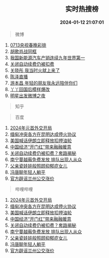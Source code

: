 <div align="center"><h2>实时热搜榜</h2><h4>2024-01-12 21:07:01</h4></div>

> 微博  

1. [0713央视春晚彩排](https://s.weibo.com/weibo?q=0713%E5%A4%AE%E8%A7%86%E6%98%A5%E6%99%9A%E5%BD%A9%E6%8E%92&t=31&band_rank=1&Refer=top)<br />
2. [胡歌肖战同框](https://s.weibo.com/weibo?q=%23%E8%83%A1%E6%AD%8C%E8%82%96%E6%88%98%E5%90%8C%E6%A1%86%23&t=31&band_rank=2&Refer=top)<br />
3. [我国新能源汽车产销连续九年世界第一](https://s.weibo.com/weibo?q=%23%E6%88%91%E5%9B%BD%E6%96%B0%E8%83%BD%E6%BA%90%E6%B1%BD%E8%BD%A6%E4%BA%A7%E9%94%80%E8%BF%9E%E7%BB%AD%E4%B9%9D%E5%B9%B4%E4%B8%96%E7%95%8C%E7%AC%AC%E4%B8%80%23&t=31&band_rank=3&Refer=top)<br />
4. [关闭自动续费仍被扣费](https://s.weibo.com/weibo?q=%23%E5%85%B3%E9%97%AD%E8%87%AA%E5%8A%A8%E7%BB%AD%E8%B4%B9%E4%BB%8D%E8%A2%AB%E6%89%A3%E8%B4%B9%23&t=31&band_rank=4&Refer=top)<br />
5. [关晓彤 我当时火就上来了](https://s.weibo.com/weibo?q=%E5%85%B3%E6%99%93%E5%BD%A4%20%E6%88%91%E5%BD%93%E6%97%B6%E7%81%AB%E5%B0%B1%E4%B8%8A%E6%9D%A5%E4%BA%86&t=31&band_rank=5&Refer=top)<br />
6. [陈泽直播](https://s.weibo.com/weibo?q=%E9%99%88%E6%B3%BD%E7%9B%B4%E6%92%AD&t=31&band_rank=6&Refer=top)<br />
7. [游本昌 年轻的朋友我永远陪伴你们](https://s.weibo.com/weibo?q=%E6%B8%B8%E6%9C%AC%E6%98%8C%20%E5%B9%B4%E8%BD%BB%E7%9A%84%E6%9C%8B%E5%8F%8B%E6%88%91%E6%B0%B8%E8%BF%9C%E9%99%AA%E4%BC%B4%E4%BD%A0%E4%BB%AC&t=31&band_rank=7&Refer=top)<br />
8. [丫丫回国后模样爆改](https://s.weibo.com/weibo?q=%23%E4%B8%AB%E4%B8%AB%E5%9B%9E%E5%9B%BD%E5%90%8E%E6%A8%A1%E6%A0%B7%E7%88%86%E6%94%B9%23&t=31&band_rank=8&Refer=top)<br />
9. [明星出发微博之夜](https://s.weibo.com/weibo?q=%23%E6%98%8E%E6%98%9F%E5%87%BA%E5%8F%91%E5%BE%AE%E5%8D%9A%E4%B9%8B%E5%A4%9C%23&t=31&band_rank=9&Refer=top)<br />

> 知乎  


> 百度  

1. [2024年元首外交开局](https://www.baidu.com/s?wd=2024%E5%B9%B4%E5%85%83%E9%A6%96%E5%A4%96%E4%BA%A4%E5%BC%80%E5%B1%80&sa=fyb_news&rsv_dl=fyb_news)<br />
2. [缅甸冲突各方在昆明达成停火协议](https://www.baidu.com/s?wd=%E7%BC%85%E7%94%B8%E5%86%B2%E7%AA%81%E5%90%84%E6%96%B9%E5%9C%A8%E6%98%86%E6%98%8E%E8%BE%BE%E6%88%90%E5%81%9C%E7%81%AB%E5%8D%8F%E8%AE%AE&sa=fyb_news&rsv_dl=fyb_news)<br />
3. [美国喊话伊朗立即释放扣押油轮](https://www.baidu.com/s?wd=%E7%BE%8E%E5%9B%BD%E5%96%8A%E8%AF%9D%E4%BC%8A%E6%9C%97%E7%AB%8B%E5%8D%B3%E9%87%8A%E6%94%BE%E6%89%A3%E6%8A%BC%E6%B2%B9%E8%BD%AE&sa=fyb_news&rsv_dl=fyb_news)<br />
4. [中国经济“开门红”带来融融暖意](https://www.baidu.com/s?wd=%E4%B8%AD%E5%9B%BD%E7%BB%8F%E6%B5%8E%E2%80%9C%E5%BC%80%E9%97%A8%E7%BA%A2%E2%80%9D%E5%B8%A6%E6%9D%A5%E8%9E%8D%E8%9E%8D%E6%9A%96%E6%84%8F&sa=fyb_news&rsv_dl=fyb_news)<br />
5. [关闭自动续费仍被扣费？套路揭秘](https://www.baidu.com/s?wd=%E5%85%B3%E9%97%AD%E8%87%AA%E5%8A%A8%E7%BB%AD%E8%B4%B9%E4%BB%8D%E8%A2%AB%E6%89%A3%E8%B4%B9%EF%BC%9F%E5%A5%97%E8%B7%AF%E6%8F%AD%E7%A7%98&sa=fyb_news&rsv_dl=fyb_news)<br />
6. [南宁蔓越莓免费发放 排队出现人从众](https://www.baidu.com/s?wd=%E5%8D%97%E5%AE%81%E8%94%93%E8%B6%8A%E8%8E%93%E5%85%8D%E8%B4%B9%E5%8F%91%E6%94%BE+%E6%8E%92%E9%98%9F%E5%87%BA%E7%8E%B0%E4%BA%BA%E4%BB%8E%E4%BC%97&sa=fyb_news&rsv_dl=fyb_news)<br />
7. [父亲瓷娃娃般照顾抑郁症女儿](https://www.baidu.com/s?wd=%E7%88%B6%E4%BA%B2%E7%93%B7%E5%A8%83%E5%A8%83%E8%88%AC%E7%85%A7%E9%A1%BE%E6%8A%91%E9%83%81%E7%97%87%E5%A5%B3%E5%84%BF&sa=fyb_news&rsv_dl=fyb_news)<br />
8. [冯唐聊年轻人躺平](https://www.baidu.com/s?wd=%23%E5%86%AF%E5%94%90%E8%81%8A%E5%B9%B4%E8%BD%BB%E4%BA%BA%E8%BA%BA%E5%B9%B3%23&sa=fyb_news&rsv_dl=fyb_news)<br />
9. [官方辟谣兰州公交涨价](https://www.baidu.com/s?wd=%E5%AE%98%E6%96%B9%E8%BE%9F%E8%B0%A3%E5%85%B0%E5%B7%9E%E5%85%AC%E4%BA%A4%E6%B6%A8%E4%BB%B7&sa=fyb_news&rsv_dl=fyb_news)<br />

> 哔哩哔哩  

1. [2024年元首外交开局](https://www.baidu.com/s?wd=2024%E5%B9%B4%E5%85%83%E9%A6%96%E5%A4%96%E4%BA%A4%E5%BC%80%E5%B1%80&sa=fyb_news&rsv_dl=fyb_news)<br />
2. [缅甸冲突各方在昆明达成停火协议](https://www.baidu.com/s?wd=%E7%BC%85%E7%94%B8%E5%86%B2%E7%AA%81%E5%90%84%E6%96%B9%E5%9C%A8%E6%98%86%E6%98%8E%E8%BE%BE%E6%88%90%E5%81%9C%E7%81%AB%E5%8D%8F%E8%AE%AE&sa=fyb_news&rsv_dl=fyb_news)<br />
3. [美国喊话伊朗立即释放扣押油轮](https://www.baidu.com/s?wd=%E7%BE%8E%E5%9B%BD%E5%96%8A%E8%AF%9D%E4%BC%8A%E6%9C%97%E7%AB%8B%E5%8D%B3%E9%87%8A%E6%94%BE%E6%89%A3%E6%8A%BC%E6%B2%B9%E8%BD%AE&sa=fyb_news&rsv_dl=fyb_news)<br />
4. [中国经济“开门红”带来融融暖意](https://www.baidu.com/s?wd=%E4%B8%AD%E5%9B%BD%E7%BB%8F%E6%B5%8E%E2%80%9C%E5%BC%80%E9%97%A8%E7%BA%A2%E2%80%9D%E5%B8%A6%E6%9D%A5%E8%9E%8D%E8%9E%8D%E6%9A%96%E6%84%8F&sa=fyb_news&rsv_dl=fyb_news)<br />
5. [关闭自动续费仍被扣费？套路揭秘](https://www.baidu.com/s?wd=%E5%85%B3%E9%97%AD%E8%87%AA%E5%8A%A8%E7%BB%AD%E8%B4%B9%E4%BB%8D%E8%A2%AB%E6%89%A3%E8%B4%B9%EF%BC%9F%E5%A5%97%E8%B7%AF%E6%8F%AD%E7%A7%98&sa=fyb_news&rsv_dl=fyb_news)<br />
6. [南宁蔓越莓免费发放 排队出现人从众](https://www.baidu.com/s?wd=%E5%8D%97%E5%AE%81%E8%94%93%E8%B6%8A%E8%8E%93%E5%85%8D%E8%B4%B9%E5%8F%91%E6%94%BE+%E6%8E%92%E9%98%9F%E5%87%BA%E7%8E%B0%E4%BA%BA%E4%BB%8E%E4%BC%97&sa=fyb_news&rsv_dl=fyb_news)<br />
7. [父亲瓷娃娃般照顾抑郁症女儿](https://www.baidu.com/s?wd=%E7%88%B6%E4%BA%B2%E7%93%B7%E5%A8%83%E5%A8%83%E8%88%AC%E7%85%A7%E9%A1%BE%E6%8A%91%E9%83%81%E7%97%87%E5%A5%B3%E5%84%BF&sa=fyb_news&rsv_dl=fyb_news)<br />
8. [冯唐聊年轻人躺平](https://www.baidu.com/s?wd=%23%E5%86%AF%E5%94%90%E8%81%8A%E5%B9%B4%E8%BD%BB%E4%BA%BA%E8%BA%BA%E5%B9%B3%23&sa=fyb_news&rsv_dl=fyb_news)<br />
9. [官方辟谣兰州公交涨价](https://www.baidu.com/s?wd=%E5%AE%98%E6%96%B9%E8%BE%9F%E8%B0%A3%E5%85%B0%E5%B7%9E%E5%85%AC%E4%BA%A4%E6%B6%A8%E4%BB%B7&sa=fyb_news&rsv_dl=fyb_news)<br />

